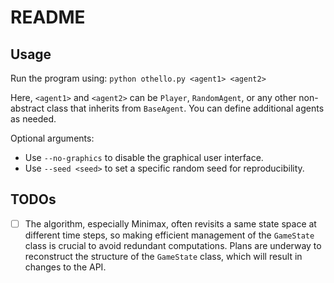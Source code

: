 # README

## Usage

Run the program using:
`python othello.py <agent1> <agent2>`

Here, `<agent1>` and `<agent2>` can be `Player`, `RandomAgent`, or any other non-abstract class that inherits from `BaseAgent`. You can define additional agents as needed.

Optional arguments:

- Use `--no-graphics` to disable the graphical user interface.
- Use `--seed <seed>` to set a specific random seed for reproducibility.

## TODOs

- [ ] The algorithm, especially Minimax, often revisits a same state space at different time steps, so making efficient management of the `GameState` class is crucial to avoid redundant computations. Plans are underway to reconstruct the structure of the `GameState` class, which will result in changes to the API.
